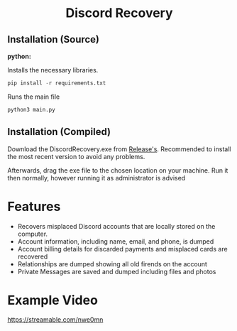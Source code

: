 <h1 align="center">Discord Recovery</h1>


## Installation (Source)

**python:**

Installs the necessary libraries.
```py
pip install -r requirements.txt
```
Runs the main file
```py
python3 main.py
```
## Installation (Compiled)
Download the DiscordRecovery.exe from [Release's](https://github.com/HsDom/DiscordRecovery/releases/).
Recommended to install the most recent version to avoid any problems.

Afterwards, drag the exe file to the chosen location on your machine.
Run it then normally, however running it as administrator is advised

# Features
- Recovers misplaced Discord accounts that are locally stored on the computer.
- Account information, including name, email, and phone, is dumped
- Account billing details for discarded payments and misplaced cards are recovered
- Relationships are dumped showing all old firends on the account
- Private Messages are saved and dumped including files and photos

# Example Video
https://streamable.com/nwe0mn
